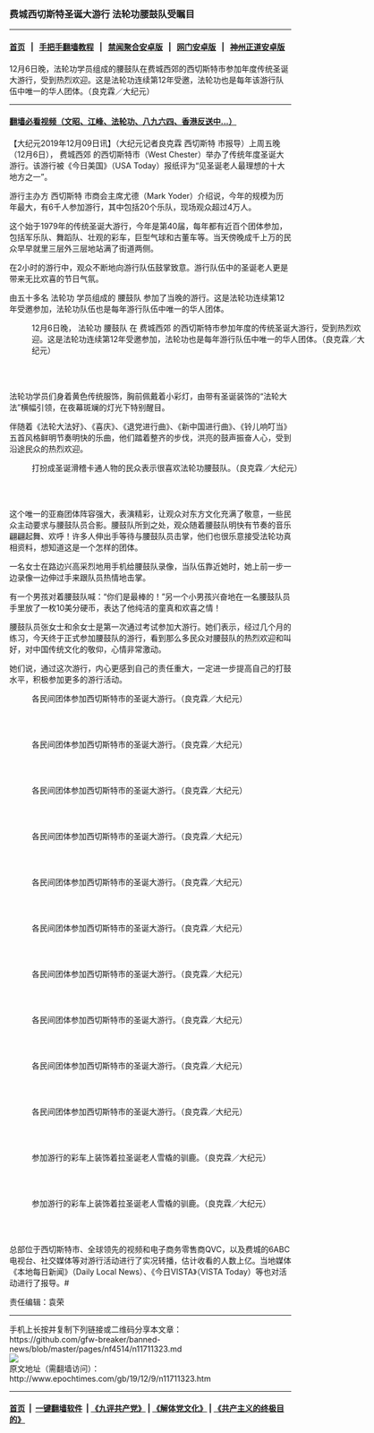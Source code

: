 ### 费城西切斯特圣诞大游行 法轮功腰鼓队受瞩目
------------------------

#### [首页](https://github.com/gfw-breaker/banned-news/blob/master/README.md) &nbsp;&nbsp;|&nbsp;&nbsp; [手把手翻墙教程](https://github.com/gfw-breaker/guides/wiki) &nbsp;&nbsp;|&nbsp;&nbsp; [禁闻聚合安卓版](https://github.com/gfw-breaker/bn-android) &nbsp;&nbsp;|&nbsp;&nbsp; [网门安卓版](https://github.com/oGate2/oGate) &nbsp;&nbsp;|&nbsp;&nbsp; [神州正道安卓版](https://github.com/SzzdOgate/update) 



<div><img alt="" class="aligncenter wp-post-image" src="http://i.epochtimes.com/assets/uploads/2019/12/P-1-600x400.jpg"/>
<div class="red16 caption">
 12月6日晚，法轮功学员组成的腰鼓队在费城西郊的西切斯特市参加年度传统圣诞大游行，受到热烈欢迎。这是法轮功连续第12年受邀，法轮功也是每年该游行队伍中唯一的华人团体。（良克霖／大纪元）
</div>
</div><hr/>

#### [翻墙必看视频（文昭、江峰、法轮功、八九六四、香港反送中...）](https://github.com/gfw-breaker/banned-news/blob/master/pages/link3.md)

<div><p>
 【大纪元2019年12月09日讯】（大纪元记者良克霖
 <ok href="http://www.epochtimes.com/gb/tag/%E8%A5%BF%E5%88%87%E6%96%AF%E7%89%B9.html">
  西切斯特
 </ok>
 市报导）上周五晚（12月6日），
 <ok href="http://www.epochtimes.com/gb/tag/%E8%B4%B9%E5%9F%8E%E8%A5%BF%E9%83%8A.html">
  费城西郊
 </ok>
 的西切斯特市（West Chester）举办了传统年度圣诞大游行。该游行被《今日美国》（USA Today）报纸评为“见圣诞老人最理想的十大地方之一”。
</p>
<p>
 游行主办方
 <ok href="http://www.epochtimes.com/gb/tag/%E8%A5%BF%E5%88%87%E6%96%AF%E7%89%B9.html">
  西切斯特
 </ok>
 市商会主席尤德（Mark Yoder）介绍说，今年的规模为历年最大，有6千人参加游行，其中包括20个乐队，现场观众超过4万人。
</p>
<p>
 这个始于1979年的传统圣诞大游行，今年是第40届，每年都有近百个团体参加，包括军乐队、舞蹈队、壮观的彩车，巨型气球和古董车等。当天傍晚成千上万的民众早早就里三层外三层地站满了街道两侧。
</p>
<p>
 在2小时的游行中，观众不断地向游行队伍鼓掌致意。游行队伍中的圣诞老人更是带来无比欢喜的节日气氛。
</p>
<p>
 由五十多名
 <ok href="http://www.epochtimes.com/gb/tag/%E6%B3%95%E8%BD%AE%E5%8A%9F.html">
  法轮功
 </ok>
 学员组成的
 <ok href="http://www.epochtimes.com/gb/tag/%E8%85%B0%E9%BC%93%E9%98%9F.html">
  腰鼓队
 </ok>
 参加了当晚的游行。这是法轮功连续第12年受邀参加，法轮功队伍也是每年游行队伍中唯一的华人团体。
</p>
<figure class="wp-caption aligncenter" id="attachment_11711336" style="width: 600px">
 <ok href="http://i.epochtimes.com/assets/uploads/2019/12/P-2-e1575905815616.jpg">
  <img alt="" class="size-full wp-image-11711336" src="http://i.epochtimes.com/assets/uploads/2019/12/P-2-e1575905815616.jpg"/>
 </ok>
 <br/><figcaption class="wp-caption-text">
  12月6日晚，
  <ok href="http://www.epochtimes.com/gb/tag/%E6%B3%95%E8%BD%AE%E5%8A%9F.html">
   法轮功
  </ok>
  <ok href="http://www.epochtimes.com/gb/tag/%E8%85%B0%E9%BC%93%E9%98%9F.html">
   腰鼓队
  </ok>
  在
  <ok href="http://www.epochtimes.com/gb/tag/%E8%B4%B9%E5%9F%8E%E8%A5%BF%E9%83%8A.html">
   费城西郊
  </ok>
  的西切斯特市参加年度的传统圣诞大游行，受到热烈欢迎。这是法轮功连续第12年受邀参加，法轮功也是每年游行队伍中唯一的华人团体。（良克霖／大纪元）
 </figcaption><br/>
</figure><br/>
<p>
 法轮功学员们身着黄色传统服饰，胸前佩戴着小彩灯，由带有圣诞装饰的“法轮大法”横幅引领，在夜幕斑斓的灯光下特别醒目。
</p>
<p>
 伴随着《法轮大法好》、《喜庆》、《退党进行曲》、《新中国进行曲》、《铃儿响叮当》五首风格鲜明节奏明快的乐曲，他们踏着整齐的步伐，洪亮的鼓声振奋人心，受到沿途民众的热烈欢迎。
</p>
<figure class="wp-caption aligncenter" id="attachment_11711337" style="width: 600px">
 <ok href="http://i.epochtimes.com/assets/uploads/2019/12/P-3-e1575905869178.jpg">
  <img alt="" class="size-full wp-image-11711337" src="http://i.epochtimes.com/assets/uploads/2019/12/P-3-e1575905869178.jpg"/>
 </ok>
 <br/><figcaption class="wp-caption-text">
  打扮成圣诞滑稽卡通人物的民众表示很喜欢法轮功腰鼓队。（良克霖／大纪元）
 </figcaption><br/>
</figure><br/>
<p>
 这个唯一的亚裔团体阵容强大，表演精彩，让观众对东方文化充满了敬意，一些民众主动要求与腰鼓队员合影。腰鼓队所到之处，观众随着腰鼓队明快有节奏的音乐翩翩起舞、欢呼！许多人伸出手等待与腰鼓队员击掌，他们也很乐意接受法轮功真相资料，想知道这是一个怎样的团体。
</p>
<p>
 一名女士在路边兴高采烈地用手机给腰鼓队录像，当队伍靠近她时，她上前一步一边录像一边伸过手来跟队员热情地击掌。
</p>
<p>
 有一个男孩对着腰鼓队喊：“你们是最棒的！”另一个小男孩兴奋地在一名腰鼓队员手里放了一枚10美分硬币，表达了他纯洁的童真和欢喜之情！
</p>
<p>
 腰鼓队员张女士和余女士是第一次通过考试参加大游行。她们表示，经过几个月的练习，今天终于正式参加腰鼓队的游行，看到那么多民众对腰鼓队的热烈欢迎和叫好，对中国传统文化的敬仰，心情非常激动。
</p>
<p>
 她们说，通过这次游行，内心更感到自己的责任重大，一定进一步提高自己的打鼓水平，积极参加更多的游行活动。
</p>
<figure class="wp-caption aligncenter" id="attachment_11711338" style="width: 600px">
 <ok href="http://i.epochtimes.com/assets/uploads/2019/12/P-4-e1575905912529.jpg">
  <img alt="" class="size-full wp-image-11711338" src="http://i.epochtimes.com/assets/uploads/2019/12/P-4-e1575905912529.jpg"/>
 </ok>
 <br/><figcaption class="wp-caption-text">
  各民间团体参加西切斯特市的圣诞大游行。（良克霖／大纪元）
 </figcaption><br/>
</figure><br/>
<figure class="wp-caption aligncenter" id="attachment_11711339" style="width: 600px">
 <ok href="http://i.epochtimes.com/assets/uploads/2019/12/P-5-e1575906586129.jpg">
  <img alt="" class="size-full wp-image-11711339" src="http://i.epochtimes.com/assets/uploads/2019/12/P-5-e1575906586129.jpg"/>
 </ok>
 <br/><figcaption class="wp-caption-text">
  各民间团体参加西切斯特市的圣诞大游行。（良克霖／大纪元）
 </figcaption><br/>
</figure><br/>
<figure class="wp-caption aligncenter" id="attachment_11711340" style="width: 600px">
 <ok href="http://i.epochtimes.com/assets/uploads/2019/12/P-6-e1575907271426.jpg">
  <img alt="" class="size-full wp-image-11711340" src="http://i.epochtimes.com/assets/uploads/2019/12/P-6-e1575907271426.jpg"/>
 </ok>
 <br/><figcaption class="wp-caption-text">
  各民间团体参加西切斯特市的圣诞大游行。（良克霖／大纪元）
 </figcaption><br/>
</figure><br/>
<figure class="wp-caption aligncenter" id="attachment_11711341" style="width: 600px">
 <ok href="http://i.epochtimes.com/assets/uploads/2019/12/P-7-e1575907296248.jpg">
  <img alt="" class="size-full wp-image-11711341" src="http://i.epochtimes.com/assets/uploads/2019/12/P-7-e1575907296248.jpg"/>
 </ok>
 <br/><figcaption class="wp-caption-text">
  各民间团体参加西切斯特市的圣诞大游行。（良克霖／大纪元）
 </figcaption><br/>
</figure><br/>
<figure class="wp-caption aligncenter" id="attachment_11711334" style="width: 600px">
 <ok href="http://i.epochtimes.com/assets/uploads/2019/12/P-8-e1575907316623.jpg">
  <img alt="" class="size-full wp-image-11711334" src="http://i.epochtimes.com/assets/uploads/2019/12/P-8-e1575907316623.jpg"/>
 </ok>
 <br/><figcaption class="wp-caption-text">
  各民间团体参加西切斯特市的圣诞大游行。（良克霖／大纪元）
 </figcaption><br/>
</figure><br/>
<figure class="wp-caption aligncenter" id="attachment_11711388" style="width: 600px">
 <ok href="http://i.epochtimes.com/assets/uploads/2019/12/P-9-e1575907852544.jpg">
  <img alt="" class="size-full wp-image-11711388" src="http://i.epochtimes.com/assets/uploads/2019/12/P-9-e1575907852544.jpg"/>
 </ok>
 <br/><figcaption class="wp-caption-text">
  各民间团体参加西切斯特市的圣诞大游行。（良克霖／大纪元）
 </figcaption><br/>
</figure><br/>
<figure class="wp-caption aligncenter" id="attachment_11711389" style="width: 600px">
 <ok href="http://i.epochtimes.com/assets/uploads/2019/12/P-10-e1575907876902.jpg">
  <img alt="" class="size-full wp-image-11711389" src="http://i.epochtimes.com/assets/uploads/2019/12/P-10-e1575907876902.jpg"/>
 </ok>
 <br/><figcaption class="wp-caption-text">
  各民间团体参加西切斯特市的圣诞大游行。（良克霖／大纪元）
 </figcaption><br/>
</figure><br/>
<figure class="wp-caption aligncenter" id="attachment_11711390" style="width: 600px">
 <ok href="http://i.epochtimes.com/assets/uploads/2019/12/P-11-e1575907898166.jpg">
  <img alt="" class="size-full wp-image-11711390" src="http://i.epochtimes.com/assets/uploads/2019/12/P-11-e1575907898166.jpg"/>
 </ok>
 <br/><figcaption class="wp-caption-text">
  各民间团体参加西切斯特市的圣诞大游行。（良克霖／大纪元）
 </figcaption><br/>
</figure><br/>
<figure class="wp-caption aligncenter" id="attachment_11711391" style="width: 600px">
 <ok href="http://i.epochtimes.com/assets/uploads/2019/12/P-12-e1575907915664.jpg">
  <img alt="" class="size-full wp-image-11711391" src="http://i.epochtimes.com/assets/uploads/2019/12/P-12-e1575907915664.jpg"/>
 </ok>
 <br/><figcaption class="wp-caption-text">
  各民间团体参加西切斯特市的圣诞大游行。（良克霖／大纪元）
 </figcaption><br/>
</figure><br/>
<figure class="wp-caption aligncenter" id="attachment_11711392" style="width: 600px">
 <ok href="http://i.epochtimes.com/assets/uploads/2019/12/P-13-e1575907932618.jpg">
  <img alt="" class="size-full wp-image-11711392" src="http://i.epochtimes.com/assets/uploads/2019/12/P-13-e1575907932618.jpg"/>
 </ok>
 <br/><figcaption class="wp-caption-text">
  各民间团体参加西切斯特市的圣诞大游行。（良克霖／大纪元）
 </figcaption><br/>
</figure><br/>
<figure class="wp-caption aligncenter" id="attachment_11711396" style="width: 600px">
 <ok href="http://i.epochtimes.com/assets/uploads/2019/12/P-14-e1575907974341.jpg">
  <img alt="" class="size-full wp-image-11711396" src="http://i.epochtimes.com/assets/uploads/2019/12/P-14-e1575907974341.jpg"/>
 </ok>
 <br/><figcaption class="wp-caption-text">
  参加游行的彩车上装饰着拉圣诞老人雪橇的驯鹿。（良克霖／大纪元）
 </figcaption><br/>
</figure><br/>
<figure class="wp-caption aligncenter" id="attachment_11711397" style="width: 600px">
 <ok href="http://i.epochtimes.com/assets/uploads/2019/12/P-15-e1575908038778.jpg">
  <img alt="" class="size-full wp-image-11711397" src="http://i.epochtimes.com/assets/uploads/2019/12/P-15-e1575908038778.jpg"/>
 </ok>
 <br/><figcaption class="wp-caption-text">
  参加游行的彩车上装饰着拉圣诞老人雪橇的驯鹿。（良克霖／大纪元）
 </figcaption><br/>
</figure><br/>
<p>
 总部位于西切斯特市、全球领先的视频和电子商务零售商QVC，以及费城的6ABC电视台、社交媒体等对游行活动进行了实况转播，估计收看的人数上亿。当地媒体《本地每日新闻》（Daily Local News）、《今日VISTA》（VISTA Today）等也对活动进行了报导。#
</p>
<p>
 责任编辑：袁荣
</p>
</div>
<hr/>
手机上长按并复制下列链接或二维码分享本文章：<br/>
https://github.com/gfw-breaker/banned-news/blob/master/pages/nf4514/n11711323.md <br/>
<a href='https://github.com/gfw-breaker/banned-news/blob/master/pages/nf4514/n11711323.md'><img src='https://github.com/gfw-breaker/banned-news/blob/master/pages/nf4514/n11711323.md.png'/></a> <br/>
原文地址（需翻墙访问）：http://www.epochtimes.com/gb/19/12/9/n11711323.htm


------------------------
#### [首页](https://github.com/gfw-breaker/banned-news/blob/master/README.md) &nbsp;|&nbsp; [一键翻墙软件](https://github.com/gfw-breaker/nogfw/blob/master/README.md) &nbsp;| [《九评共产党》](https://github.com/gfw-breaker/9ping.md/blob/master/README.md#九评之一评共产党是什么) | [《解体党文化》](https://github.com/gfw-breaker/jtdwh.md/blob/master/README.md) | [《共产主义的终极目的》](https://github.com/gfw-breaker/gczydzjmd.md/blob/master/README.md)


<img src='http://gfw-breaker.win/banned-news/pages/nf4514/n11711323.md' width='0px' height='0px'/>